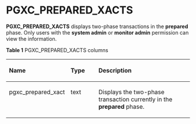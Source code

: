 # PGXC\_PREPARED\_XACTS<a name="EN-US_TOPIC_0000001197451547"></a>

**PGXC\_PREPARED\_XACTS**  displays two-phase transactions in the  **prepared**  phase. Only users with the  **system admin**  or  **monitor admin**  permission can view the information.

**Table  1**  PGXC\_PREPARED\_XACTS columns

<a name="en-us_topic_0059779265_t7922cbf6e3354899af0bcd4b088a41ad"></a>
<table><thead align="left"><tr id="en-us_topic_0059779265_r55214d38081b421cbfc5373f748d8276"><th class="cellrowborder" valign="top" width="30.070000000000004%" id="mcps1.2.4.1.1"><p id="en-us_topic_0059779265_adad4c299e55d4c8b9ac32d5a81013527"><a name="en-us_topic_0059779265_adad4c299e55d4c8b9ac32d5a81013527"></a><a name="en-us_topic_0059779265_adad4c299e55d4c8b9ac32d5a81013527"></a>Name</p>
</th>
<th class="cellrowborder" valign="top" width="15.6%" id="mcps1.2.4.1.2"><p id="en-us_topic_0059779265_a0b52b4745ab643fdb39ae604fb8d6217"><a name="en-us_topic_0059779265_a0b52b4745ab643fdb39ae604fb8d6217"></a><a name="en-us_topic_0059779265_a0b52b4745ab643fdb39ae604fb8d6217"></a>Type</p>
</th>
<th class="cellrowborder" valign="top" width="54.33%" id="mcps1.2.4.1.3"><p id="en-us_topic_0059779265_a47b2c9fe9909415cbf87d555b5375e50"><a name="en-us_topic_0059779265_a47b2c9fe9909415cbf87d555b5375e50"></a><a name="en-us_topic_0059779265_a47b2c9fe9909415cbf87d555b5375e50"></a>Description</p>
</th>
</tr>
</thead>
<tbody><tr id="en-us_topic_0059779265_ra32df2aaa712485eaf6327822a48dae7"><td class="cellrowborder" valign="top" width="30.070000000000004%" headers="mcps1.2.4.1.1 "><p id="en-us_topic_0059779265_aa4faec2992194ae4b1ea731571b8cde3"><a name="en-us_topic_0059779265_aa4faec2992194ae4b1ea731571b8cde3"></a><a name="en-us_topic_0059779265_aa4faec2992194ae4b1ea731571b8cde3"></a>pgxc_prepared_xact</p>
</td>
<td class="cellrowborder" valign="top" width="15.6%" headers="mcps1.2.4.1.2 "><p id="en-us_topic_0059779265_a8db54268a34144c4918ade3e090481cd"><a name="en-us_topic_0059779265_a8db54268a34144c4918ade3e090481cd"></a><a name="en-us_topic_0059779265_a8db54268a34144c4918ade3e090481cd"></a>text</p>
</td>
<td class="cellrowborder" valign="top" width="54.33%" headers="mcps1.2.4.1.3 "><p id="en-us_topic_0059779265_ad31000770b8647048640517b3721b76b"><a name="en-us_topic_0059779265_ad31000770b8647048640517b3721b76b"></a><a name="en-us_topic_0059779265_ad31000770b8647048640517b3721b76b"></a>Displays the two-phase transaction currently in the <strong id="b842352706162430"><a name="b842352706162430"></a><a name="b842352706162430"></a>prepared</strong> phase.</p>
</td>
</tr>
</tbody>
</table>

